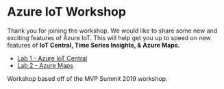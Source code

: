 # Azure IoT Workshop

Thank you for joining the workshop. We would like to share some new and exciting features of Azure IoT. This will help get you up to speed on new features of **IoT Central, Time Series Insights, & Azure Maps.**

* [Lab 1 - Azure IoT Central](AzureIoTCentral)
* [Lab 2 - Azure Maps](AzureMaps)

Workshop based off of the MVP Summit 2019 workshop. 
